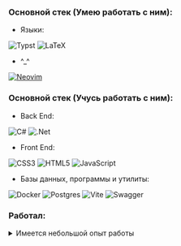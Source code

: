 ### Основной стек (Умею работать с ним):
- Языки:

![Typst](https://img.shields.io/badge/typst-%23239dad.svg?style=plastic&logo=typst&logoColor=white) ![LaTeX](https://img.shields.io/badge/latex-%23008080.svg?style=plastic&logo=latex&logoColor=white)
- ^\_^

[![Neovim](https://img.shields.io/badge/Neovim-57A143?logo=neovim&logoColor=fff)](#)

### Основной стек (Учусь работать с ним):

- Back End:

![C#](https://img.shields.io/badge/c%23-%23239120.svg?style=plastic&logo=csharp&logoColor=white) ![.Net](https://img.shields.io/badge/.NET-5C2D91?style=plastic&logo=.net&logoColor=white)

- Front End:

![CSS3](https://img.shields.io/badge/css3-%231572B6.svg?style=plastic&logo=css3&logoColor=white) ![HTML5](https://img.shields.io/badge/html5-%23E34F26.svg?style=plastic&logo=html5&logoColor=white) ![JavaScript](https://img.shields.io/badge/javascript-%23323330.svg?style=plastic&logo=javascript&logoColor=%23F7DF1E)

- Базы данных, программы и утилиты:

![Docker](https://img.shields.io/badge/docker-%230db7ed.svg?style=plastic&logo=docker&logoColor=white) ![Postgres](https://img.shields.io/badge/postgres-%23316192.svg?style=plastic&logo=postgresql&logoColor=white) ![Vite](https://img.shields.io/badge/vite-%23646CFF.svg?style=plastic&logo=vite&logoColor=white) ![Swagger](https://img.shields.io/badge/-Swagger-%23Clojure?style=plastic&logo=swagger&logoColor=white)

### Работал:
<details>
  <summary>Имеется небольшой опыт работы</summary>
- Языки:

![C++](https://img.shields.io/badge/c++-%2300599C.svg?style=plastic&logo=c%2B%2B&logoColor=white) ![Python](https://img.shields.io/badge/python-3670A0?style=plastic&logo=python&logoColor=ffdd54)

- Фреймворки и библиотеки:

![FastAPI](https://img.shields.io/badge/FastAPI-005571?style=plastic&logo=fastapi)

- Базы данных, программы и утилиты:

![CMake](https://img.shields.io/badge/CMake-%23008FBA.svg?style=plastic&logo=cmake&logoColor=white)

<details>
